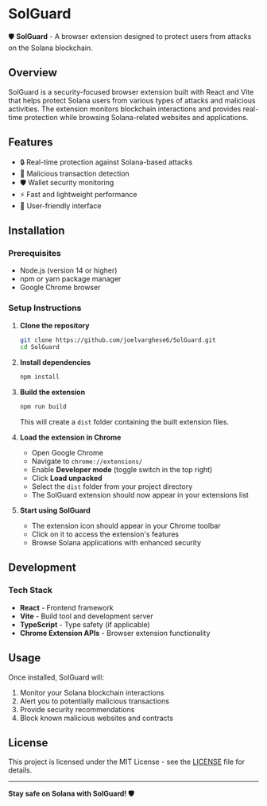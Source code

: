 # SolGuard

🛡️ **SolGuard** - A browser extension designed to protect users from attacks on the Solana blockchain.

## Overview

SolGuard is a security-focused browser extension built with React and Vite that helps protect Solana users from various types of attacks and malicious activities. The extension monitors blockchain interactions and provides real-time protection while browsing Solana-related websites and applications.

## Features

- 🔒 Real-time protection against Solana-based attacks
- 🚨 Malicious transaction detection
- 🛡️ Wallet security monitoring
- ⚡ Fast and lightweight performance
- 🎯 User-friendly interface

## Installation

### Prerequisites

- Node.js (version 14 or higher)
- npm or yarn package manager
- Google Chrome browser

### Setup Instructions

1. **Clone the repository**
   ```bash
   git clone https://github.com/joelvarghese6/SolGuard.git
   cd SolGuard
   ```

2. **Install dependencies**
   ```bash
   npm install
   ```

3. **Build the extension**
   ```bash
   npm run build
   ```
   This will create a `dist` folder containing the built extension files.

4. **Load the extension in Chrome**
   - Open Google Chrome
   - Navigate to `chrome://extensions/`
   - Enable **Developer mode** (toggle switch in the top right)
   - Click **Load unpacked**
   - Select the `dist` folder from your project directory
   - The SolGuard extension should now appear in your extensions list

5. **Start using SolGuard**
   - The extension icon should appear in your Chrome toolbar
   - Click on it to access the extension's features
   - Browse Solana applications with enhanced security

## Development


### Tech Stack

- **React** - Frontend framework
- **Vite** - Build tool and development server
- **TypeScript** - Type safety (if applicable)
- **Chrome Extension APIs** - Browser extension functionality

## Usage

Once installed, SolGuard will:

1. Monitor your Solana blockchain interactions
2. Alert you to potentially malicious transactions
3. Provide security recommendations
4. Block known malicious websites and contracts

## License

This project is licensed under the MIT License - see the [LICENSE](LICENSE) file for details.


---

**Stay safe on Solana with SolGuard! 🛡️**
